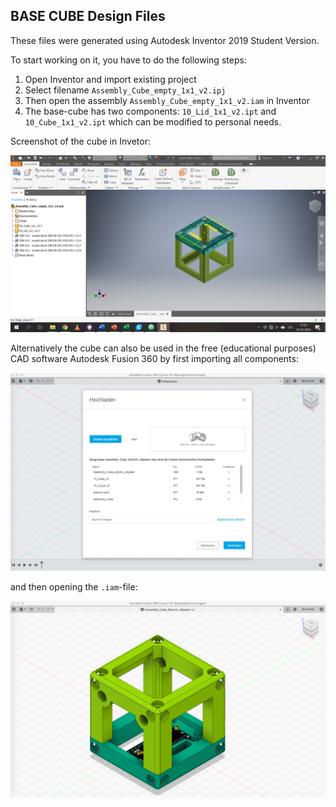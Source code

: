 ## BASE CUBE Design Files

These files were generated using Autodesk Inventor 2019 Student Version.

To start working on it, you have to do the following steps:

1. Open Inventor and import existing project
2. Select filename `Assembly_Cube_empty_1x1_v2.ipj`
3. Then open the assembly `Assembly_Cube_empty_1x1_v2.iam` in Inventor
4. The base-cube has two components: `10_Lid_1x1_v2.ipt` and `10_Cube_1x1_v2.ipt` which can be modified to personal needs. 

Screenshot of the cube in Invetor:
<p align="center">
<img src="./IMAGES/INVENTORSCREENSHOT.png" width="600">
</p>

Alternatively the cube can also be used in the free (educational purposes) CAD software Autodesk Fusion 360 by first importing all components:
<p align="center">
<img src="./IMAGES/Fusion_1.png" width="600">
</p>

and then opening the `.iam`-file:
<p align="center">
<img src="./IMAGES/Fusion_2.png" width="600">
</p>
